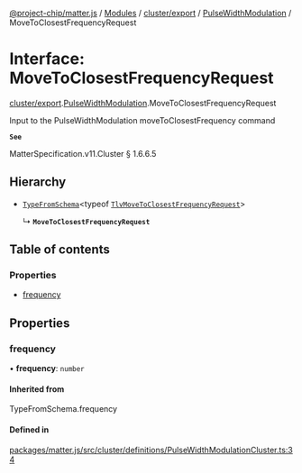 [@project-chip/matter.js](../README.md) / [Modules](../modules.md) / [cluster/export](../modules/cluster_export.md) / [PulseWidthModulation](../modules/cluster_export.PulseWidthModulation.md) / MoveToClosestFrequencyRequest

# Interface: MoveToClosestFrequencyRequest

[cluster/export](../modules/cluster_export.md).[PulseWidthModulation](../modules/cluster_export.PulseWidthModulation.md).MoveToClosestFrequencyRequest

Input to the PulseWidthModulation moveToClosestFrequency command

**`See`**

MatterSpecification.v11.Cluster § 1.6.6.5

## Hierarchy

- [`TypeFromSchema`](../modules/tlv_export.md#typefromschema)\<typeof [`TlvMoveToClosestFrequencyRequest`](../modules/cluster_export.PulseWidthModulation.md#tlvmovetoclosestfrequencyrequest)\>

  ↳ **`MoveToClosestFrequencyRequest`**

## Table of contents

### Properties

- [frequency](cluster_export.PulseWidthModulation.MoveToClosestFrequencyRequest.md#frequency)

## Properties

### frequency

• **frequency**: `number`

#### Inherited from

TypeFromSchema.frequency

#### Defined in

[packages/matter.js/src/cluster/definitions/PulseWidthModulationCluster.ts:34](https://github.com/project-chip/matter.js/blob/904d0c9b952b91f28a21803759c5e5c66ee4d272/packages/matter.js/src/cluster/definitions/PulseWidthModulationCluster.ts#L34)
